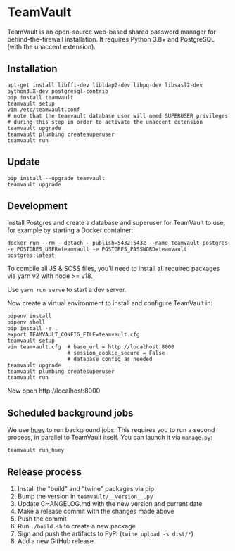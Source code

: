 # TeamVault

TeamVault is an open-source web-based shared password manager for behind-the-firewall installation. It requires Python 3.8+ and PostgreSQL (with the unaccent extension).

## Installation

	apt-get install libffi-dev libldap2-dev libpq-dev libsasl2-dev python3.X-dev postgresql-contrib
	pip install teamvault
	teamvault setup
	vim /etc/teamvault.conf
	# note that the teamvault database user will need SUPERUSER privileges
	# during this step in order to activate the unaccent extension
	teamvault upgrade
	teamvault plumbing createsuperuser
	teamvault run

## Update

	pip install --upgrade teamvault
	teamvault upgrade

## Development

Install Postgres and create a database and superuser for TeamVault to use, for example by starting a Docker container:

	docker run --rm --detach --publish=5432:5432 --name teamvault-postgres -e POSTGRES_USER=teamvault -e POSTGRES_PASSWORD=teamvault postgres:latest


To compile all JS & SCSS files, you'll need to install all required packages via yarn v2 with node >= v18.

Use ```yarn run serve``` to start a dev server.


Now create a virtual environment to install and configure TeamVault in:

	pipenv install
	pipenv shell
	pip install -e .
	export TEAMVAULT_CONFIG_FILE=teamvault.cfg
	teamvault setup
	vim teamvault.cfg  # base_url = http://localhost:8000
	                   # session_cookie_secure = False
	                   # database config as needed
	teamvault upgrade
	teamvault plumbing createsuperuser
	teamvault run

Now open http://localhost:8000

## Scheduled background jobs

We use [huey](https://huey.readthedocs.io/en/latest/) to run background jobs. This requires you to run a second process, in parallel to TeamVault itself. You can launch it via `manage.py`:

    teamvault run_huey

## Release process
1. Install the "build" and "twine" packages via pip
2. Bump the version in ```teamvault/__version__.py```
3. Update CHANGELOG.md with the new version and current date
4. Make a release commit with the changes made above
5. Push the commit
6. Run ```./build.sh``` to create a new package
7. Sign and push the artifacts to PyPI (```twine upload -s dist/*```)
8. Add a new GitHub release
